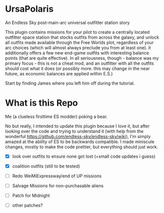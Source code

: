 # UrsaPolaris
An Endless Sky post-main-arc universal outfitter station story

This plugin contains missions for your pilot to create a centrally located outfitter space station that stocks outfits from across the galaxy, and unlock all outfits made available through the Free Worlds plot, regardless of your arc choices (which will almost always preclude you from at least one). it additionally offers a few new end-game outfits with interesting balance points (that are quite effective). In all seriousness, though - balance was my primary focus - this is not a cheat mod, and an outfitter with all the outfits should cost what it does (or possibly more. this may change in the near future, as economic balances are applied within E.S.)

Start by finding James where you left him off during the tutorial.


# What is this Repo

Me (a clueless firsttime ES modder) poking a bear.

No but really, I intended to update this plugin because I love it, but after looking over the code and trying to understand it (with help from the wonderful https://github.com/endless-sky/endless-sky/wiki), I'm simply amazed at the ability of ES to be backwards compatible. I made miniscule changes, mostly to make the code prettier, but everything should just work. 

- [x] look over outfits to ensure none got lost (+small code updates i guess)
- [x] coalition outfits (still to be tested)
- [ ] Redo WeiMiExpressway/end of UP missions
- [ ] Salvage Missions for non-purchasable aliens
- [ ] Patch for Midnight
- [ ] other patches?

